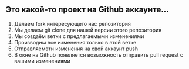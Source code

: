 ## Это какой-то проект на Github аккаунте...


1. Делаем fork интересующего нас репозитория
2. Мы делаем git clone для нашей версии этого репозитория
3. Мы создаём ветки с предлагаемыми изменениями
4. Производим все изменения только в этой ветке
5. Отправляемэти изменения на свой аккаунт push
6. В окне на Github появляется возможность отправить pull request c вашими изменениями